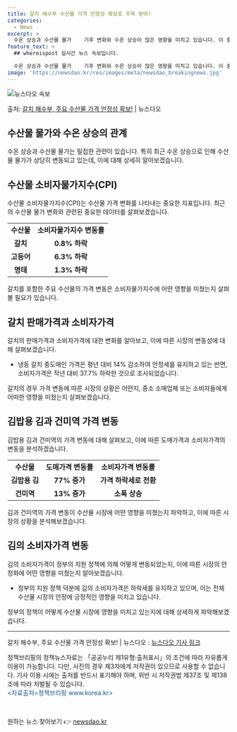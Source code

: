 ```yaml
---
title: 갈치 해수부 수산물 가격 안정성 확보로 주목 받아!
categories:
  - News
excerpt: >
  수온 상승과 수산물 물가    기후 변화와 수온 상승이 많은 영향을 미치고 있습니다. 이 중에서도 수산물 가…
feature_text: >
  ## whereispost 실시간 뉴스 속보입니다.

  수온 상승과 수산물 물가    기후 변화와 수온 상승이 많은 영향을 미치고 있습니다. 이 중에서도 수산물 가…
image: 'https://newsdao.kr/res/images/meta/newsdao_breakingnews.jpg'
---
```


![뉴스다오 속보](https://newsdao.kr/res/images/meta/newsdao_breakingnews.jpg)

<p>출처: <a href="https://newsdao.kr/4141" rel="dofollow">갈치 해수부, 주요 수산물 가격 안정성 확보!</a> | 뉴스다오</p>

<h2 data-ke-size="size26">수산물 물가와 수온 상승의 관계</h2>
<p data-ke-size="size16">수온 상승과 수산물 물가는 밀접한 관련이 있습니다. 특히 최근 수온 상승으로 인해 수산물 물가가 상당히 변동되고 있는데, 이에 대해 상세히 알아보겠습니다.</p>
  
<h2 data-ke-size="size26">수산물 소비자물가지수(CPI)</h2>
<p data-ke-size="size16">수산물 소비자물가지수(CPI)는 수산물 가격 변화를 나타내는 중요한 지표입니다. 최근의 수산물 물가 변화와 관련된 중요한 데이터를 살펴보겠습니다.</p>
<table>
  <tr>
    <td style="text-align: center; height: 17px;"><b>수산물</b></td>
    <td style="text-align: center; height: 17px;"><b>소비자물가지수 변동률</b></td>
  </tr>
  <tr>
    <td style="text-align: center; height: 17px;"><b>갈치</b></td>
    <td style="text-align: center; height: 17px;"><b>0.8% 하락</b></td>
  </tr>
  <tr>
    <td style="text-align: center; height: 17px;"><b>고등어</b></td>
    <td style="text-align: center; height: 17px;"><b>6.3% 하락</b></td>
  </tr>
  <tr>
    <td style="text-align: center; height: 17px;"><b>명태</b></td>
    <td style="text-align: center; height: 17px;"><b>1.3% 하락</b></td>
  </tr>
</table>
<p data-ke-size="size16">갈치를 포함한 주요 수산물의 가격 변동은 소비자물가지수에 어떤 영향을 미쳤는지 살펴볼 필요가 있습니다.</p>

<h2 data-ke-size="size26">갈치 판매가격과 소비자가격</h2>
<p data-ke-size="size16">갈치의 판매가격과 소비자가격에 대한 변화를 알아보고, 이에 따른 시장의 변동성에 대해 살펴보겠습니다.</p>
<ul>
  <li>냉동 갈치 중도매인 가격은 평년 대비 14% 감소하여 안정세를 유지하고 있는 반면, 소비자가격은 작년 대비 37.7% 하락한 것으로 조사되었습니다.</li>
</ul>
<p data-ke-size="size16">갈치의 경우 가격 변동에 따른 시장의 상황은 어떤지, 중소 소매업체 또는 소비자들에게 어떠한 영향을 미쳤는지 살펴보겠습니다.</p>

<h2 data-ke-size="size26">김밥용 김과 건미역 가격 변동</h2>
<p data-ke-size="size16">김밥용 김과 건미역의 가격 변동에 대해 살펴보고, 이에 따른 도매가격과 소비자가격의 변동을 분석하겠습니다.</p>
<table>
  <tr>
    <td style="text-align: center; height: 17px;"><b>수산물</b></td>
    <td style="text-align: center; height: 17px;"><b>도매가격 변동률</b></td>
    <td style="text-align: center; height: 17px;"><b>소비자가격 변동률</b></td>
  </tr>
  <tr>
    <td style="text-align: center; height: 17px;"><b>김밥용 김</b></td>
    <td style="text-align: center; height: 17px;"><b>77% 증가</b></td>
    <td style="text-align: center; height: 17px;"><b>가격 하락세로 전환</b></td>
  </tr>
  <tr>
    <td style="text-align: center; height: 17px;"><b>건미역</b></td>
    <td style="text-align: center; height: 17px;"><b>13% 증가</b></td>
    <td style="text-align: center; height: 17px;"><b>소폭 상승</b></td>
  </tr>
</table>
<p data-ke-size="size16">김과 건미역의 가격 변동이 수산물 시장에 어떤 영향을 미쳤는지 파악하고, 이에 따른 시장의 상황을 분석해보겠습니다.</p>

<h2 data-ke-size="size26">김의 소비자가격 변동</h2>
<p data-ke-size="size16">김의 소비자가격이 정부의 지원 정책에 의해 어떻게 변동되었는지, 이에 따른 시장의 안정화에 어떤 영향을 미쳤는지 알아보겠습니다.</p>
<ul>
  <li>정부의 지원 정책 덕분에 김의 소비자가격은 하락세를 유지하고 있으며, 이는 전체 수산물 시장의 안정에 긍정적인 영향을 미치고 있습니다.</li>
</ul>
<p data-ke-size="size16">정부의 정책이 어떻게 수산물 시장에 영향을 미치고 있는지에 대해 상세하게 파악해보겠습니다.</p>

<hr>
<p data-ke-size="size16">갈치 해수부, 주요 수산물 가격 안정성 확보! | 뉴스다오 : <a href="https://newsdao.kr/4141">뉴스다오 기사 링크</a></p>
<p data-ke-size="size16">정책브리핑의 정책뉴스자료는 「공공누리 제1유형:출처표시」의 조건에 따라 자유롭게 이용이 가능합니다. 다만, 사진의 경우 제3자에게 저작권이 있으므로 사용할 수 없습니다. 기사 이용 시에는 출처를 반드시 표기해야 하며, 위반 시 저작권법 제37조 및 제138조에 따라 처벌될 수 있습니다. <br> <span style="color: #1a5490;">&lt;자료출처=정책브리핑 www.korea.kr&gt;</span></p>
<p data-ke-size="size16">&nbsp;</p> 

원하는 뉴스 찾아보기 👉 <a href="https://newsdao.kr" rel="dofollow">newsdao.kr</a>


